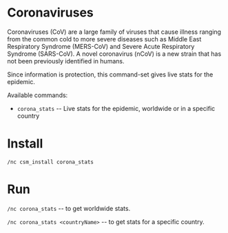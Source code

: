 # Coronaviruses

Coronaviruses (CoV) are a large family of viruses that cause illness ranging from the common cold to more severe diseases such as Middle East Respiratory Syndrome (MERS-CoV) and Severe Acute Respiratory Syndrome (SARS-CoV). A novel coronavirus (nCoV) is a new strain that has not been previously identified in humans.

Since information is protection, this command-set gives live stats for the epidemic.

Available commands:
- `corona_stats`     -- Live stats for the epidemic, worldwide or in a specific country

# Install

`/nc csm_install corona_stats`

# Run

`/nc corona_stats`                -- to get worldwide stats.

`/nc corona_stats <countryName>`  -- to get stats for a specific country.